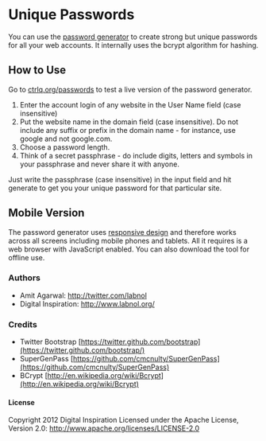 Unique Passwords
================

You can use the [password generator][1] to create strong but unique passwords for all your web accounts. It internally uses the bcrypt algorithm for hashing.

How to Use
----------

Go to [ctrlq.org/passwords][1] to test a live version of the password generator.

1. Enter the account login of any website in the User Name field (case insensitive)
2. Put the website name in the domain field (case insensitive). Do not include any suffix or prefix in the domain name - for instance, use google and not google.com.
3. Choose a password length.
4. Think of a secret passphrase - do include digits, letters and symbols in your passphrase and never share it with anyone. 

Just write the passphrase (case insensitive) in the input field and hit generate to get you your unique password for that particular site.

## Mobile Version

The password generator uses [responsive design][2] and therefore works across all screens including mobile phones and tablets. All it requires is a web browser with JavaScript enabled. You can also download the tool for offline use.

### Authors

* Amit Agarwal: http://twitter.com/labnol
* Digital Inspiration: http://www.labnol.org/

### Credits

* Twitter Bootstrap [https://twitter.github.com/bootstrap](https://twitter.github.com/bootstrap/)
* SuperGenPass [https://github.com/cmcnulty/SuperGenPass](https://github.com/cmcnulty/SuperGenPass)
* BCrypt [http://en.wikipedia.org/wiki/Bcrypt](http://en.wikipedia.org/wiki/Bcrypt)

#### License

Copyright 2012 Digital Inspiration
Licensed under the Apache License, 
Version 2.0: http://www.apache.org/licenses/LICENSE-2.0

[1]: http://ctrlq.org/passwords/
[2]: http://www.labnol.org/internet/responsive-web-design-faq/21361/